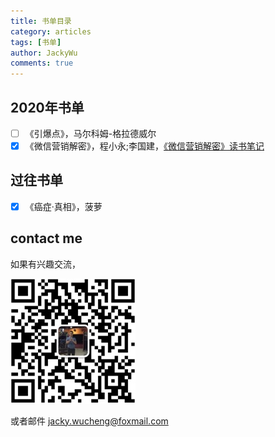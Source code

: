 ```yaml
---
title: 书单目录
category: articles
tags: [书单]
author: JackyWu
comments: true
---
```


## 2020年书单

- [ ] 《引爆点》，马尔科姆-格拉德威尔
- [x] 《微信营销解密》，程小永;李国建，[《微信营销解密》读书笔记](/articles/微信营销解密/) 

## 过往书单

- [x] 《癌症·真相》，菠萝

## contact me

如果有兴趣交流，

![](/assets/images/weixin-pic-jackywu.jpg)

或者邮件 <a href="mailto:jacky.wucheng@foxmail.com">jacky.wucheng@foxmail.com</a>

